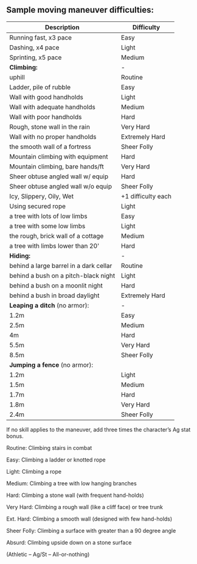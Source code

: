 ## Sample moving maneuver difficulties:


| Description | Difficulty |
| --- | --- |
| Running fast, x3 pace | Easy |
Dashing, x4 pace | Light
Sprinting, x5 pace |	Medium
**Climbing:** | -
uphill | Routine
Ladder, pile of rubble | Easy
Wall with good handholds | Light
Wall with adequate handholds | Medium
Wall with poor handholds | Hard
Rough, stone wall in the rain | Very Hard
Wall with no proper handholds | Extremely Hard
the smooth wall of a fortress | Sheer Folly
Mountain climbing with equipment | Hard
Mountain climbing, bare hands/ft | Very Hard
Sheer obtuse angled wall w/ equip | Hard
Sheer obtuse angled wall w/o equip | Sheer Folly
Icy, Slippery, Oily, Wet |  +1 difficulty each
Using secured rope | Light
a tree with lots of low limbs | Easy
a tree with some low limbs | Light
the rough, brick wall of a cottage | Medium
a tree with limbs lower than 20' | Hard
**Hiding:** | -
behind a large barrel in a dark cellar | Routine
behind a bush on a pitch-black night | Light
behind a bush on a moonlit night | Hard
behind a bush in broad daylight | Extremely Hard
**Leaping a ditch** (no armor): | -
1.2m | Easy
2.5m | Medium
4m | Hard
5.5m | Very Hard
8.5m | Sheer Folly
**Jumping a fence** (no armor): |
1.2m | Light
1.5m | Medium
1.7m | Hard
1.8m | Very Hard
2.4m | Sheer Folly

If no skill applies to the maneuver, add three times the character’s Ag stat bonus.


Routine: Climbing stairs in combat

Easy: Climbing a ladder or knotted rope

Light: Climbing a rope

Medium: Climbing a tree with low hanging branches

Hard: Climbing a stone wall (with frequent hand-holds)

Very Hard: Climbing a rough wall (like a cliff face) or tree trunk

Ext. Hard: Climbing a smooth wall (designed with few hand-holds)

Sheer Folly: Climbing a surface with greater than a 90 degree angle

Absurd: Climbing upside down on a stone surface

(Athletic – Ag/St – All-or-nothing)
